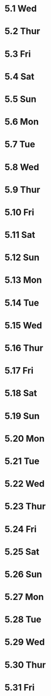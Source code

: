 # 5.1 Wed
# 5.2 Thur
# 5.3 Fri
# 5.4 Sat
# 5.5 Sun

# 5.6 Mon
# 5.7 Tue
# 5.8 Wed
# 5.9 Thur
# 5.10 Fri
# 5.11 Sat
# 5.12 Sun

# 5.13 Mon
# 5.14 Tue
# 5.15 Wed
# 5.16 Thur
# 5.17 Fri
# 5.18 Sat
# 5.19 Sun

# 5.20 Mon
# 5.21 Tue
# 5.22 Wed
# 5.23 Thur
# 5.24 Fri
# 5.25 Sat
# 5.26 Sun

# 5.27 Mon
# 5.28 Tue
# 5.29 Wed
# 5.30 Thur
# 5.31 Fri
